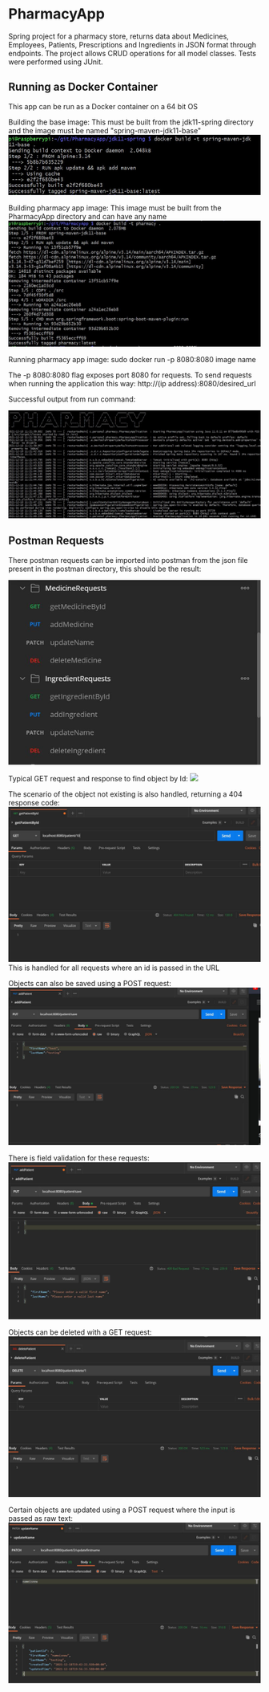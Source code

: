 # PharmacyApp
Spring project for a pharmacy store, returns data about Medicines, Employees, Patients, Prescriptions and Ingredients in JSON format through endpoints.
The project allows CRUD operations for all model classes.
Tests were performed using JUnit.

## Running as Docker Container
This app can be run as a Docker container on a 64 bit OS

Building the base image:
This must be built from the jdk11-spring directory and the image must be named "spring-maven-jdk11-base"
![](https://github.com/RavinderSian/PharmacyApp/blob/main/screenshots/Docker%20build%20for%20base%20image.JPG)

Building pharmacy app image:
This image must be built from the PharmacyApp directory and can have any name
![](https://github.com/RavinderSian/PharmacyApp/blob/main/screenshots/Build%20Pharmacy%20Image.JPG)

Running pharmacy app image:
sudo docker run -p 8080:8080 image name

The -p 8080:8080 flag exposes port 8080 for requests.
To send requests when running the application this way:
http://(ip address):8080/desired_url

Successful output from run command:

![](https://github.com/RavinderSian/PharmacyApp/blob/main/screenshots/App%20Running%20Correctly.JPG)

## Postman Requests
There postman requests can be imported into postman from the json file present in the postman directory, this should be the result:

![](https://github.com/RavinderSian/PharmacyApp/blob/main/screenshots/Postman%20Requests.JPG)

Typical GET request and response to find object by Id:
![](https://github.com/RavinderSian/PharmacyApp/blob/main/screenshots/Get%20Patient%20By%20Id.JPG)

The scenario of the object not existing is also handled, returning a 404 response code:
![](https://github.com/RavinderSian/PharmacyApp/blob/main/screenshots/Get%20Patient%20No%20Id.JPG)
This is handled for all requests where an id is passed in the URL

Objects can also be saved using a POST request:
![](https://github.com/RavinderSian/PharmacyApp/blob/main/screenshots/Patient%20Saved.JPG)

There is field validation for these requests:
![](https://github.com/RavinderSian/PharmacyApp/blob/main/screenshots/Patient%20No%20Fields.JPG)

Objects can be deleted with a GET request:
![](https://github.com/RavinderSian/PharmacyApp/blob/main/screenshots/Delete%20Patient.JPG)

Certain objects are updated using a POST request where the input is passed as raw text:
![](https://github.com/RavinderSian/PharmacyApp/blob/main/screenshots/Update%20Patient%20Name.JPG)
